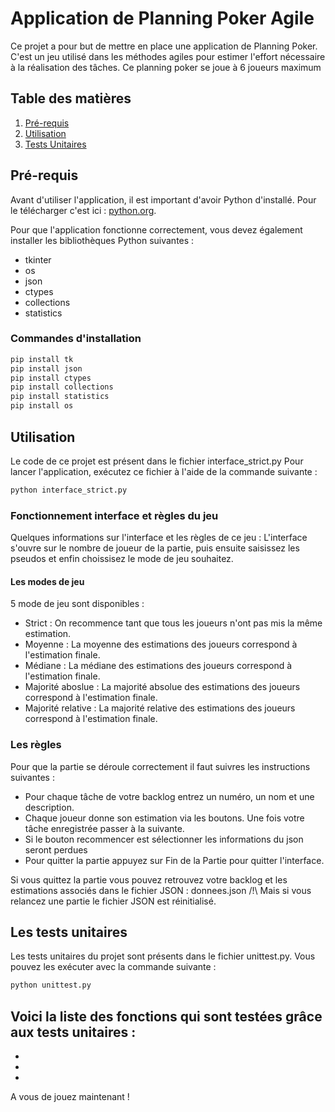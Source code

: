 # Application de Planning Poker Agile

Ce projet a pour but de mettre en place une application de Planning Poker. C'est un jeu utilisé dans les méthodes agiles pour estimer l'effort nécessaire à la réalisation des tâches. Ce planning poker se joue à 6 joueurs maximum

## Table des matières

1. [Pré-requis](#pré-requis)
2. [Utilisation](#utilisation)
3. [Tests Unitaires](#tests-unitaires)

## Pré-requis

Avant d'utiliser l'application, il est important d'avoir Python d'installé. Pour le télécharger c'est ici : [python.org](https://www.python.org/downloads/).

Pour que l'application fonctionne correctement, vous devez également installer les bibliothèques Python suivantes :
- tkinter
- os
- json
- ctypes
- collections
- statistics

### Commandes d'installation

```bash
pip install tk
pip install json
pip install ctypes
pip install collections
pip install statistics
pip install os
```
## Utilisation

Le code de ce projet est présent dans le fichier interface_strict.py
Pour lancer l'application, exécutez ce fichier à l'aide de la commande suivante :

```bash
python interface_strict.py
```

### Fonctionnement interface et règles du jeu

Quelques informations sur l'interface et les règles de ce jeu : 
 L'interface s'ouvre sur le nombre de joueur de la partie, puis ensuite saisissez les pseudos et enfin choissisez le mode de jeu souhaitez.

#### Les modes de jeu 

 5 mode de jeu sont disponibles : 
 - Strict : On recommence tant que tous les joueurs n'ont pas mis la même estimation.
 - Moyenne : La moyenne des estimations des joueurs correspond à l'estimation finale.
 - Médiane : La médiane des estimations des joueurs correspond à l'estimation finale.
 - Majorité aboslue : La majorité absolue des estimations des joueurs correspond à l'estimation finale.
 - Majorité relative : La majorité relative des estimations des joueurs correspond à l'estimation finale.

### Les règles 

 Pour que la partie se déroule correctement il faut suivres les instructions suivantes : 
 - Pour chaque tâche de votre backlog entrez un numéro, un nom et une description.  
 - Chaque joueur donne son estimation via les boutons. Une fois votre tâche enregistrée passer à la suivante. 
 - Si le bouton recommencer est sélectionner les informations du json seront perdues
 - Pour quitter la partie appuyez sur Fin de la Partie pour quitter l'interface.

Si vous quittez la partie vous pouvez retrouvez votre backlog et les estimations associés dans le fichier JSON : donnees.json
/!\ Mais si vous relancez une partie le fichier JSON est réinitialisé. 

## Les tests unitaires

Les tests unitaires du projet sont présents dans le fichier unittest.py. Vous pouvez les exécuter avec la commande suivante : 

```bash
python unittest.py
```

Voici la liste des fonctions qui sont testées grâce aux tests unitaires : 
- 
- 
- 
- 



A vous de jouez maintenant !









